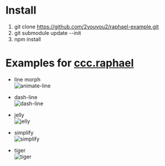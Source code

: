 
# Install

1. git clone https://github.com/2youyou2/raphael-example.git
2. git submodule update --init
3. npm install


# Examples for [ccc.raphael](https://github.com/2youyou2/ccc.raphael)

- line morph   
![animate-line](https://github.com/2youyou2/raphael-example/blob/master/screenshots/animate-line.gif?raw=true)

- dash-line   
![dash-line](https://github.com/2youyou2/raphael-example/blob/master/screenshots/dash-line.gif?raw=true)

- jelly   
![jelly](https://github.com/2youyou2/raphael-example/blob/master/screenshots/jelly.gif?raw=true)

- simplify   
![simplify](https://github.com/2youyou2/raphael-example/blob/master/screenshots/simplify.gif?raw=true)

- tiger   
![tiger](https://github.com/2youyou2/raphael-example/blob/master/screenshots/tiger.png?raw=true)

